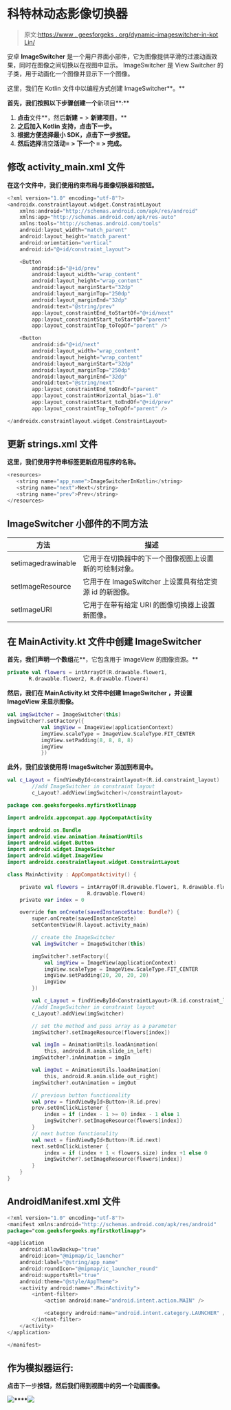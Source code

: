 # 科特林动态影像切换器

> 原文:[https://www . geesforgeks . org/dynamic-imageswitcher-in-kot Lin/](https://www.geeksforgeeks.org/dynamic-imageswitcher-in-kotlin/)

安卓 **ImageSwitcher** 是一个用户界面小部件，它为图像提供平滑的过渡动画效果，同时在图像之间切换以在视图中显示。
ImageSwitcher 是 View Switcher 的子类，用于动画化一个图像并显示下一个图像。

这里，我们在 Kotlin 文件中以编程方式创建 ImageSwitcher**。**

**首先，我们按照以下步骤创建一个**新项目**:**

1.  **点击**文件**，然后**新建** = > **新建项目**。**
2.  **之后加入 Kotlin 支持，点击下一步。**
3.  **根据方便选择最小 SDK，点击下一步按钮。**
4.  **然后选择**清空**活动= > **下一个** = > **完成**。**

## **修改 activity_main.xml 文件**

**在这个文件中，我们使用约束布局与图像切换器和按钮。**

```kt
<?xml version="1.0" encoding="utf-8"?>
<androidx.constraintlayout.widget.ConstraintLayout
    xmlns:android="http://schemas.android.com/apk/res/android"
    xmlns:app="http://schemas.android.com/apk/res-auto"
    xmlns:tools="http://schemas.android.com/tools"
    android:layout_width="match_parent"
    android:layout_height="match_parent"
    android:orientation="vertical"
    android:id="@+id/constraint_layout">

    <Button
        android:id="@+id/prev"
        android:layout_width="wrap_content"
        android:layout_height="wrap_content"
        android:layout_marginStart="32dp"
        android:layout_marginTop="250dp"
        android:layout_marginEnd="32dp"
        android:text="@string/prev"
        app:layout_constraintEnd_toStartOf="@+id/next"
        app:layout_constraintStart_toStartOf="parent"
        app:layout_constraintTop_toTopOf="parent" />

    <Button
        android:id="@+id/next"
        android:layout_width="wrap_content"
        android:layout_height="wrap_content"
        android:layout_marginStart="32dp"
        android:layout_marginTop="250dp"
        android:layout_marginEnd="32dp"
        android:text="@string/next"
        app:layout_constraintEnd_toEndOf="parent"
        app:layout_constraintHorizontal_bias="1.0"
        app:layout_constraintStart_toEndOf="@+id/prev"
        app:layout_constraintTop_toTopOf="parent" />

</androidx.constraintlayout.widget.ConstraintLayout>
```

## **更新 strings.xml 文件**

**这里，我们使用字符串标签更新应用程序的名称。**

```kt
<resources>
   <string name="app_name">ImageSwitcherInKotlin</string>
   <string name="next">Next</string>
   <string name="prev">Prev</string>
</resources>
```

## **ImageSwitcher 小部件的不同方法**

| 方法 | 描述 |
| --- | --- |
| setimagedrawinable | 它用于在切换器中的下一个图像视图上设置新的可绘制对象。 |
| setImageResource | 它用于在 ImageSwitcher 上设置具有给定资源 id 的新图像。 |
| setImageURI | 它用于在带有给定 URI 的图像切换器上设置新图像。 |

## **在 MainActivity.kt 文件中创建 ImageSwitcher**

**首先，我们声明一个数组**花**，它包含用于 ImageView 的图像资源。**

```kt
private val flowers = intArrayOf(R.drawable.flower1,
       R.drawable.flower2, R.drawable.flower4) 
```

**然后，我们在 **MainActivity.kt** 文件中创建 **ImageSwitcher** ，并设置 ImageView 来显示图像。**

```kt
val imgSwitcher = ImageSwitcher(this)
imgSwitcher?.setFactory({
           val imgView = ImageView(applicationContext)
           imgView.scaleType = ImageView.ScaleType.FIT_CENTER
           imgView.setPadding(8, 8, 8, 8)
           imgView
           }) 
```

**此外，我们应该使用将 ImageSwitcher 添加到布局中。**

```kt
val c_Layout = findViewById<constraintlayout>(R.id.constraint_layout)
        //add ImageSwitcher in constraint layout
        c_Layout?.addView(imgSwitcher)</constraintlayout> 
```

```kt
package com.geeksforgeeks.myfirstkotlinapp

import androidx.appcompat.app.AppCompatActivity

import android.os.Bundle
import android.view.animation.AnimationUtils
import android.widget.Button
import android.widget.ImageSwitcher
import android.widget.ImageView
import androidx.constraintlayout.widget.ConstraintLayout

class MainActivity : AppCompatActivity() {

    private val flowers = intArrayOf(R.drawable.flower1, R.drawable.flower2,
                          R.drawable.flower4)
    private var index = 0

    override fun onCreate(savedInstanceState: Bundle?) {
        super.onCreate(savedInstanceState)
        setContentView(R.layout.activity_main)

        // create the ImageSwitcher
        val imgSwitcher = ImageSwitcher(this)

        imgSwitcher?.setFactory({
            val imgView = ImageView(applicationContext)
            imgView.scaleType = ImageView.ScaleType.FIT_CENTER
            imgView.setPadding(20, 20, 20, 20)
            imgView
        })

        val c_Layout = findViewById<ConstraintLayout>(R.id.constraint_layout)
        //add ImageSwitcher in constraint layout
        c_Layout?.addView(imgSwitcher)

        // set the method and pass array as a parameter
        imgSwitcher?.setImageResource(flowers[index])

        val imgIn = AnimationUtils.loadAnimation(
            this, android.R.anim.slide_in_left)
        imgSwitcher?.inAnimation = imgIn

        val imgOut = AnimationUtils.loadAnimation(
            this, android.R.anim.slide_out_right)
        imgSwitcher?.outAnimation = imgOut

        // previous button functionality
        val prev = findViewById<Button>(R.id.prev)
        prev.setOnClickListener {
            index = if (index - 1 >= 0) index - 1 else 1
            imgSwitcher?.setImageResource(flowers[index])
        }
        // next button functionality
        val next = findViewById<Button>(R.id.next)
        next.setOnClickListener {
            index = if (index + 1 < flowers.size) index +1 else 0
            imgSwitcher?.setImageResource(flowers[index])
        }
    }
}
```

## **AndroidManifest.xml 文件**

```kt
<?xml version="1.0" encoding="utf-8"?>
<manifest xmlns:android="http://schemas.android.com/apk/res/android"
package="com.geeksforgeeks.myfirstkotlinapp">

<application
    android:allowBackup="true"
    android:icon="@mipmap/ic_launcher"
    android:label="@string/app_name"
    android:roundIcon="@mipmap/ic_launcher_round"
    android:supportsRtl="true"
    android:theme="@style/AppTheme">
    <activity android:name=".MainActivity">
        <intent-filter>
            <action android:name="android.intent.action.MAIN" />

            <category android:name="android.intent.category.LAUNCHER" />
        </intent-filter>
    </activity>
</application>

</manifest>
```

## **作为模拟器运行:**

**点击**下一步**按钮，然后我们得到视图中的另一个动画图像。**

**![](img/96e1a39f032a6b68fa177ab9b6543797.png)****![](img/c6522ac2de0f019eee5f01da25e10906.png)**